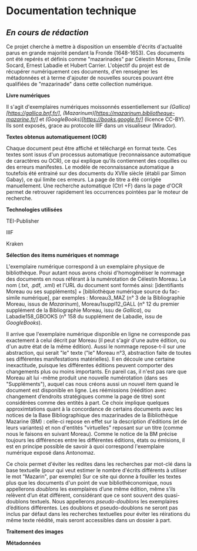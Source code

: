 # Documentation technique

## *En cours de rédaction*

Ce projet cherche à mettre à disposition un ensemble d'écrits d'actualité parus en grande majorité pendant la Fronde (1648-1653). Ces documents ont été repérés et définis comme "mazarinades" par Célestin Moreau, Emile Socard, Ernest Labadie et Hubert Carrier. L'objectif du projet est de récupérer numériquement ces documents, d'en renseigner les métadonnées et à terme d'ajouter de nouvelles sources pouvant être qualifiées de "mazarinade" dans cette collection numérique.

**Livre numériques**

Il s'agit d'exemplaires numériques moissonnés essentiellement sur *(Gallica)[https://gallica.bnf.fr/]*, *(Mazarinum)[https://mazarinum.bibliotheque-mazarine.fr/]* et *(GoogleBooks)[https://books.google.fr/]* (licence	CC-BY). Ils sont exposés, grace au protocole IIIF dans un visualiseur (Mirador).
 
**Textes obtenus automatiquement (OCR)**

Chaque document peut être affiché et téléchargé en format texte. Ces textes sont issus d'un processus automatique (reconnaissance automatique de caractères ou OCR), ce qui explique qu'ils contiennent des coquilles ou des erreurs manifestes. Le modèle de reconnaissance automatique a toutefois été entrainé sur des documents du XVIIe siècle (établi par Simon Gabay), ce qui limite ces erreurs. La page de titre a été corrigée manuellement. Une recherche automatique (Ctrl +F) dans la page d'OCR permet de retrouver rapidement les occurrences pointées par le moteur de recherche.

**Technologies utilisées**

TEI-Publisher

IIIF

Kraken


**Sélection des items numériques et nommage**

L'exemplaire numérique correspond à un exemplaire physique de bibliothèque. Pour autant nous avons choisi d'homogénéiser le nommage des documents en nous référant à la numérotation de Célestin Moreau. Le nom (.txt, .pdf, .xml) et l'URL du document  sont formés ainsi: [identifiants Moreau ou ses suppléments] + [bibliothèque numérique source du fac-simile numérique], par exemples : Moreau3_MAZ (n° 3 de la Bibliographie Moreau, issus de _Mazarinum_), Moreau1suppl12_GALL (n° 12 du premier supplément de la Bibliographie Moreau, issu de _Gallica_), ou Labadie158_GBOOKS (n° 158 du supplément de Labadie, issu de _GoogleBooks_).

Il arrive que l'exemplaire numérique disponible en ligne ne corresponde pas exactement à celui décrit par Moreau (il peut s'agir d'une autre édition, ou d'un autre état de la même édition). Aussi le nommage repose-t-il sur une abstraction, qui serait "le" texte ("le" Moreau n°3, abstraction faite de toutes ses différentes manifestations matérielles).
Il en découle une certaine inexactitude, puisque les différentes éditions peuvent comporter des changements plus ou moins importants. En pareil cas, il n'est pas rare que Moreau ait lui -même produit une nouvelle numérotation (dans ses "Suppléments"), auquel cas nous créons aussi un nouvel item quand le document est disponible en ligne. 
Les réémissions (réédition avec changement d’endroits stratégiques comme la page de titre) sont considérées comme des entités à part.
Ce choix implique quelques approximtations quant à la concordance de certains documents avec les notices de la Base Bibliographique des mazarinades de la Bibliothèque Mazarine (BM) : celle-ci repose en effet sur la description d'éditions (et de leurs variantes) et non d'entités "virtuelles" reposant sur un titre (comme nous le faisons en suivant Moreau). Comme le notice de la BM précise toujours les différences entre les différentes éditions, états ou émisions, il est en principe possible de savoir à quoi correspond l'exemplaire numérique exposé dans Antonomaz.

Ce choix permet d'éviter les redites dans les recherches par mot-clé dans la base textuelle (pour qui veut estimer le nombre d'écrits différents à utiliser le mot "Mazarin", par exemple)
Sur ce site qui donne à fouiller les textes plus que les documents d'un point de vue bibliothéconomique, nous appellerons _doublons_ les exemplaires d’une même édition, même s’ils relèvent d’un état différent, considérant que ce sont souvent des quasi-doublons textuels. Nous appellerons _pseudo-doublons_ les exemplaires d’éditions différentes. Les doublons et pseudo-doublons ne seront pas inclus par défaut dans les recherches textuelles pour éviter les réirations du même texte réédité, mais seront accessibles dans un dossier à part.

**Traitement des images**

**Métadonnées**


